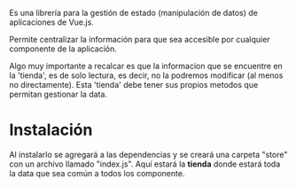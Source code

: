 Es una librería para la gestión de estado (manipulación de datos) de aplicaciones de Vue.js.

Permite centralizar la información para que sea accesible por cualquier componente de la aplicación.

Algo muy importante a recalcar es que la informacion que se encuentre en la 'tienda', es de solo lectura, es decir, no la podremos modificar (al menos no directamente). Esta 'tienda' debe tener sus propios metodos que permitan gestionar la data.
# Instalación
Al instalarlo se agregará a las dependencias y se creará una carpeta "store" con un archivo llamado "index.js". Aquí estará la **tienda** donde estará toda la data que sea común a todos los componente.

